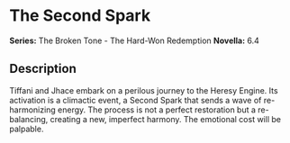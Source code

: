 # The Second Spark

**Series:** The Broken Tone - The Hard-Won Redemption
**Novella:** 6.4

## Description

Tiffani and Jhace embark on a perilous journey to the Heresy Engine. Its activation is a climactic event, a Second Spark that sends a wave of re-harmonizing energy. The process is not a perfect restoration but a re-balancing, creating a new, imperfect harmony. The emotional cost will be palpable.
